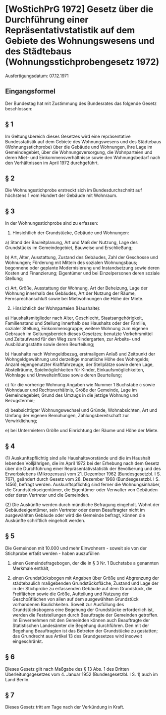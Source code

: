 # [WoStichPrG 1972] Gesetz über die Durchführung einer Repräsentativstatistik auf dem Gebiete des Wohnungswesens und des Städtebaus  (Wohnungsstichprobengesetz 1972)

Ausfertigungsdatum: 07.12.1971

 

## Eingangsformel

Der Bundestag hat mit Zustimmung des Bundesrates das folgende Gesetz beschlossen:


## § 1

Im Geltungsbereich dieses Gesetzes wird eine repräsentative Bundesstatistik auf dem Gebiete des Wohnungswesens und des Städtebaus (Wohnungsstichprobe) über die Gebäude und Wohnungen, ihre Lage im Gemeindegebiet, über die Wohnungsversorgung, die Wohnparteien und deren Miet- und Einkommensverhältnisse sowie den Wohnungsbedarf nach den Verhältnissen im April 1972 durchgeführt.


## § 2

Die Wohnungsstichprobe erstreckt sich im Bundesdurchschnitt auf höchstens 1 vom Hundert der Gebäude mit Wohnraum.


## § 3

In der Wohnungsstichprobe sind zu erfassen:

1. Hinsichtlich der Grundstücke, Gebäude und Wohnungen:

a) Stand der Bauleitplanung, Art und Maß der Nutzung, Lage des Grundstücks im Gemeindegebiet, Bauweise und Erschließung;

b) Art, Alter, Ausstattung, Zustand des Gebäudes, Zahl der Geschosse und Wohnungen; Förderung mit Mitteln des sozialen Wohnungsbaus; begonnene oder geplante Modernisierung und Instandsetzung sowie deren Kosten und Finanzierung; Eigentümer und bei Einzelpersonen deren soziale Stellung;

c) Art, Größe, Ausstattung der Wohnung, Art der Beheizung, Lage der Wohnung innerhalb des Gebäudes, Art der Nutzung der Räume, Fernsprechanschluß sowie bei Mietwohnungen die Höhe der Miete.

2. Hinsichtlich der Wohnparteien (Haushalte):

a) Haushaltsmitglieder nach Alter, Geschlecht, Staatsangehörigkeit, Familienstand und Stellung innerhalb des Haushalts oder der Familie, sozialer Stellung, Einkommensgruppe; weitere Wohnung zum eigenen Gebrauch im Geltungsbereich dieses Gesetzes; benutzte Verkehrsmittel und Zeitaufwand für den Weg zum Kindergarten, zur Arbeits- und Ausbildungsstätte sowie deren Beurteilung;

b) Haushalte nach Wohngeldbezug, erstmaligem Anlaß und Zeitpunkt der Wohngeldgewährung und derzeitige monatliche Höhe des Wohngelds; Anzahl eigengenutzter Kraftfahrzeuge, der Stellplätze sowie deren Lage, Abstellräume, Spielmöglichkeiten für Kinder, Einkaufsmöglichkeiten, Wohnlage und Umwelteinflüsse sowie deren Beurteilung;

c) für die vorherige Wohnung Angaben wie Nummer 1 Buchstabe c sowie Wohndauer und Rechtsverhältnis, Größe der Gemeinde, Lage im Gemeindegebiet; Grund des Umzugs in die jetzige Wohnung und Bezugstermin;

d) beabsichtigter Wohnungswechsel und Gründe, Wohnabsichten, Art und Umfang der eigenen Bemühungen, Zahlungsbereitschaft zur Verwirklichung;

e) bei Untermietern Größe und Einrichtung der Räume und Höhe der Miete.


## § 4

(1) Auskunftspflichtig sind alle Haushaltsvorstände und die im Haushalt lebenden Volljährigen, die im April 1972 bei der Erhebung nach dem Gesetz über die Durchführung einer Repräsentativstatistik der Bevölkerung und des Erwerbslebens (Mikrozensus) vom 21. Dezember 1962 (Bundesgesetzbl. I S. 767), geändert durch Gesetz vom 28. Dezember 1968 (Bundesgesetzbl. I S. 1456), befragt werden. Auskunftspflichtig sind ferner die Wohnungsinhaber, die Grundstückseigentümer, die Eigentümer oder Verwalter von Gebäuden oder deren Vertreter und die Gemeinden.

(2) Die Auskünfte werden durch mündliche Befragung eingeholt. Wohnt der Gebäudeeigentümer, sein Vertreter oder deren Beauftragter nicht im ausgewählten Gebäude oder wird die Gemeinde befragt, können die Auskünfte schriftlich eingeholt werden.


## § 5

Die Gemeinden mit 10.000 und mehr Einwohnern - soweit sie von der Stichprobe erfaßt werden - haben auszufüllen

1. einen Gemeindefragebogen, der die in § 3 Nr. 1 Buchstabe a genannten Merkmale enthält,

2. einen Grundstücksbogen mit Angaben über Größe und Abgrenzung der städtebaulich maßgebenden Grundstücksfläche, Zustand und Lage der in der Stichprobe zu erfassenden Gebäude auf dem Grundstück, die Freiflächen sowie die Größe, Aufteilung und Nutzung der Geschoßflächen von allen auf dem ausgewählten Grundstück vorhandenen Baulichkeiten. Soweit zur Ausfüllung des Grundstücksbogens eine Begehung der Grundstücke erforderlich ist, werden die Feststellungen durch Beauftragte der Gemeinden getroffen. Im Einvernehmen mit den Gemeinden können auch Beauftragte der Statistischen Landesämter die Begehung durchführen. Den mit der Begehung Beauftragten ist das Betreten der Grundstücke zu gestatten; das Grundrecht aus Artikel 13 des Grundgesetzes wird insoweit eingeschränkt.


## § 6

Dieses Gesetz gilt nach Maßgabe des § 13 Abs. 1 des Dritten Überleitungsgesetzes vom 4. Januar 1952 (Bundesgesetzbl. I S. 1) auch im Land Berlin.


## § 7

Dieses Gesetz tritt am Tage nach der Verkündung in Kraft.
